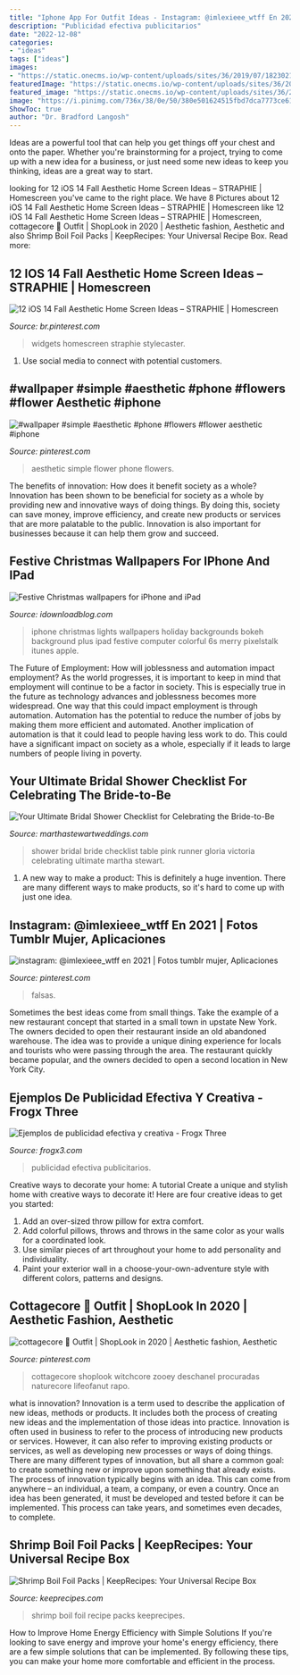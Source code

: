 ```yaml
---
title: "Iphone App For Outfit Ideas - Instagram: @imlexieee_wtff En 2021"
description: "Publicidad efectiva publicitarios"
date: "2022-12-08"
categories:
- "ideas"
tags: ["ideas"]
images:
- "https://static.onecms.io/wp-content/uploads/sites/36/2019/07/18230212/pink-bridal-shower-victoria-gloria-table-runner-0918.jpg"
featuredImage: "https://static.onecms.io/wp-content/uploads/sites/36/2019/07/18230212/pink-bridal-shower-victoria-gloria-table-runner-0918.jpg"
featured_image: "https://static.onecms.io/wp-content/uploads/sites/36/2019/07/18230212/pink-bridal-shower-victoria-gloria-table-runner-0918.jpg"
image: "https://i.pinimg.com/736x/38/0e/50/380e501624515fbd7dca7773ce619a62.jpg"
ShowToc: true
author: "Dr. Bradford Langosh"
---
```



Ideas are a powerful tool that can help you get things off your chest and onto the paper. Whether you're brainstorming for a project, trying to come up with a new idea for a business, or just need some new ideas to keep you thinking, ideas are a great way to start.

	

		
looking for 12 iOS 14 Fall Aesthetic Home Screen Ideas – STRAPHIE | Homescreen you've came to the right place. We have 8 Pictures about 12 iOS 14 Fall Aesthetic Home Screen Ideas – STRAPHIE | Homescreen like 12 iOS 14 Fall Aesthetic Home Screen Ideas – STRAPHIE | Homescreen, cottagecore 🦌 Outfit | ShopLook in 2020 | Aesthetic fashion, Aesthetic and also Shrimp Boil Foil Packs | KeepRecipes: Your Universal Recipe Box. Read more:
		
    
## 12 IOS 14 Fall Aesthetic Home Screen Ideas – STRAPHIE | Homescreen

<img loading=lazy src="https://i.pinimg.com/736x/38/0e/50/380e501624515fbd7dca7773ce619a62.jpg" onerror="this.onerror=null;this.src='https://tse1.mm.bing.net/th?id=OIP.EjtRwEIv9RFVV9dujcI9WAHaQB&amp;pid=15.1';" alt="12 iOS 14 Fall Aesthetic Home Screen Ideas – STRAPHIE | Homescreen">

_Source: br.pinterest.com_

>widgets homescreen straphie stylecaster. 

	

1. Use social media to connect with potential customers.

    
## #wallpaper #simple #aesthetic #phone #flowers #flower Aesthetic #iphone

<img loading=lazy src="https://i.pinimg.com/736x/2e/e3/a2/2ee3a2097b29af61a6a1936e81a0592e.jpg" onerror="this.onerror=null;this.src='https://tse1.mm.bing.net/th?id=OIP.FO04Lf31C9mj3VWobVM5BwHaNK&amp;pid=15.1';" alt="#wallpaper #simple #aesthetic #phone #flowers #flower aesthetic #iphone">

_Source: pinterest.com_

>aesthetic simple flower phone flowers. 

	

The benefits of innovation: How does it benefit society as a whole?
Innovation has been shown to be beneficial for society as a whole by providing new and innovative ways of doing things. By doing this, society can save money, improve efficiency, and create new products or services that are more palatable to the public. Innovation is also important for businesses because it can help them grow and succeed.

    
## Festive Christmas Wallpapers For IPhone And IPad

<img loading=lazy src="http://media.idownloadblog.com/wp-content/uploads/2014/12/christmas-lights-holiday-bokeh-34-iphone6-plus-wallpaper.jpg" onerror="this.onerror=null;this.src='https://tse2.mm.bing.net/th?id=OIP.vsIt9jnYXO0UunmvxgZUNgHaNK&amp;pid=15.1';" alt="Festive Christmas wallpapers for iPhone and iPad">

_Source: idownloadblog.com_

>iphone christmas lights wallpapers holiday backgrounds bokeh background plus ipad festive computer colorful 6s merry pixelstalk itunes apple. 

	

The Future of Employment: How will joblessness and automation impact employment?
As the world progresses, it is important to keep in mind that employment will continue to be a factor in society. This is especially true in the future as technology advances and joblessness becomes more widespread. One way that this could impact employment is through automation. Automation has the potential to reduce the number of jobs by making them more efficient and automated. Another implication of automation is that it could lead to people having less work to do. This could have a significant impact on society as a whole, especially if it leads to large numbers of people living in poverty.

    
## Your Ultimate Bridal Shower Checklist For Celebrating The Bride-to-Be

<img loading=lazy src="https://static.onecms.io/wp-content/uploads/sites/36/2019/07/18230212/pink-bridal-shower-victoria-gloria-table-runner-0918.jpg" onerror="this.onerror=null;this.src='https://tse1.mm.bing.net/th?id=OIP.NFjVR8Lq4LsC0Zkt4FxeFAHaLG&amp;pid=15.1';" alt="Your Ultimate Bridal Shower Checklist for Celebrating the Bride-to-Be">

_Source: marthastewartweddings.com_

>shower bridal bride checklist table pink runner gloria victoria celebrating ultimate martha stewart. 

	

1. A new way to make a product: This is definitely a huge invention. There are many different ways to make products, so it's hard to come up with just one idea.

    
## Instagram: @imlexieee_wtff En 2021 | Fotos Tumblr Mujer, Aplicaciones

<img loading=lazy src="https://i.pinimg.com/736x/2c/6d/53/2c6d5303a2790f171f45e11fed04c9ab.jpg" onerror="this.onerror=null;this.src='https://tse3.mm.bing.net/th?id=OIP.MqLkz9c6Djrz4FXBjABY7wHaNF&amp;pid=15.1';" alt="instagram: @imlexieee_wtff en 2021 | Fotos tumblr mujer, Aplicaciones">

_Source: pinterest.com_

>falsas. 

	

Sometimes the best ideas come from small things. Take the example of a new restaurant concept that started in a small town in upstate New York. The owners decided to open their restaurant inside an old abandoned warehouse. The idea was to provide a unique dining experience for locals and tourists who were passing through the area. The restaurant quickly became popular, and the owners decided to open a second location in New York City.

    
## Ejemplos De Publicidad Efectiva Y Creativa - Frogx Three

<img loading=lazy src="https://www.frogx3.com/wp-content/uploads/2014/04/publicidad-apple.jpg" onerror="this.onerror=null;this.src='https://tse1.mm.bing.net/th?id=OIP.axDdB2PddBT28R0Qr_PsQAHaKT&amp;pid=15.1';" alt="Ejemplos de publicidad efectiva y creativa - Frogx Three">

_Source: frogx3.com_

>publicidad efectiva publicitarios. 

	

Creative ways to decorate your home: A tutorial
Create a unique and stylish home with creative ways to decorate it! Here are four creative ideas to get you started: 
1. Add an over-sized throw pillow for extra comfort.
2. Add colorful pillows, throws and throws in the same color as your walls for a coordinated look. 
3. Use similar pieces of art throughout your home to add personality and individuality. 
4. Paint your exterior wall in a choose-your-own-adventure style with different colors, patterns and designs.

    
## Cottagecore 🦌 Outfit | ShopLook In 2020 | Aesthetic Fashion, Aesthetic

<img loading=lazy src="https://i.pinimg.com/736x/b8/2e/d0/b82ed07dab958215168d63a6b8395eda.jpg" onerror="this.onerror=null;this.src='https://tse3.mm.bing.net/th?id=OIP.KlIL7a9ZI0ZS8PIZpOxLbgAAAA&amp;pid=15.1';" alt="cottagecore 🦌 Outfit | ShopLook in 2020 | Aesthetic fashion, Aesthetic">

_Source: pinterest.com_

>cottagecore shoplook witchcore zooey deschanel procuradas naturecore lifeofanut rapo. 

	

what is innovation?
Innovation is a term used to describe the application of new ideas, methods or products. It includes both the process of creating new ideas and the implementation of those ideas into practice. Innovation is often used in business to refer to the process of introducing new products or services. However, it can also refer to improving existing products or services, as well as developing new processes or ways of doing things.
There are many different types of innovation, but all share a common goal: to create something new or improve upon something that already exists. The process of innovation typically begins with an idea. This can come from anywhere – an individual, a team, a company, or even a country. Once an idea has been generated, it must be developed and tested before it can be implemented. This process can take years, and sometimes even decades, to complete.

    
## Shrimp Boil Foil Packs | KeepRecipes: Your Universal Recipe Box

<img loading=lazy src="https://keeprecipes.com/sites/keeprecipes/files/16153_1498081171_0.jpg" onerror="this.onerror=null;this.src='https://tse1.mm.bing.net/th?id=OIP.Do5wxjNKqkit1w5vfcPRRgHaLH&amp;pid=15.1';" alt="Shrimp Boil Foil Packs | KeepRecipes: Your Universal Recipe Box">

_Source: keeprecipes.com_

>shrimp boil foil recipe packs keeprecipes. 

	

How to Improve Home Energy Efficiency with Simple Solutions
If you're looking to save energy and improve your home's energy efficiency, there are a few simple solutions that can be implemented. By following these tips, you can make your home more comfortable and efficient in the process.

